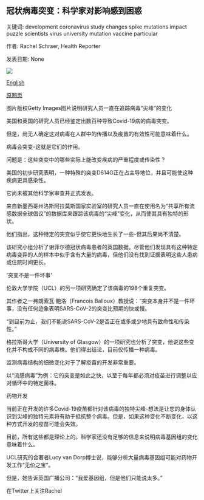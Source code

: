 ## 冠状病毒突变：科学家对影响感到困惑

关键词: development coronavirus study changes spike mutations impact puzzle scientists virus university mutation vaccine particular

作者: Rachel Schraer, Health Reporter

发表日期: None

![](https://ichef.bbci.co.uk/news/1024/branded_news/18003/production/_112170389_smallergettyimages-1204224469-1.jpg)

[English](Coronavirus%20mutations%3A%20Scientists%20puzzle%20over%20impact.md)

[原网页](https://www.bbc.com/news/health-52557955)

图片版权Getty Images图片说明研究人员一直在追踪病毒“尖峰”的变化

美国和英国的研究人员已经鉴定出数百种导致Covid-19病的病毒突变。

但是，尚无人确定这对病毒在人群中的传播以及疫苗的有效性可能意味着什么。

病毒会突变-这就是它们的作用。

问题是：这些突变中的哪些实际上能改变疾病的严重程度或传染性？

美国的初步研究表明，一种特殊的突变D614G正在占主导地位，并且可能使这种疾病更具感染性。

它尚未被其他科学家审查并正式发表。

来自新墨西哥州洛斯阿拉莫斯国家实验室的研究人员一直在使用名为“共享所有流感数据全球倡议”的数据库来跟踪该病毒的“尖峰”变化，从而使其具有独特的形状。

他们指出，这种特定的突变似乎使它更快地生长了一些-但其后果尚不清楚。

该研究小组分析了谢菲尔德冠状病毒患者的英国数据。尽管他们发现具有这种特定病毒变异的人的样本中似乎含有大量的病毒，但他们没有找到证据表明这些人患病或住院时间更长。

'突变不是一件坏事'

伦敦大学学院（UCL）的另一项研究确定了该病毒的198个重复突变。

其作者之一弗朗索瓦·鲍洛（Francois Balloux）教授说：“突变本身并不是一件坏事，没有任何迹象表明SARS-CoV-2的突变比预期的快或慢。

“到目前为止，我们不能说SARS-CoV-2是否正在或多或少地具有致命性和传染性。”

格拉斯哥大学（University of Glasgow）的一项研究也分析了突变，他说这些变化并不构成不同的病毒株。他们得出结论，目前仅传播一种病毒。

监测病毒结构的细微变化对于了解疫苗的开发非常重要。

以“流感病毒”为例：它的突变是如此之快，以至于每年都必须对疫苗进行调整以应对循环中的特定菌株。

药物开发

当前正在开发的许多Covid-19疫苗都针对该病毒的独特尖峰-想法是让您的身体认识到尖峰的独特元素将有助于抵抗整个病毒。但是，如果这种变化不断变化，以这种方式开发的疫苗可能会失效。

目前，所有这些都是理论上的。科学家还没有足够的信息来说明病毒基因组的变化意味着什么。

UCL研究的合著者Lucy van Dorp博士说，能够分析大量病毒基因组可能对药物开发工作“无价之宝”。

但是，她告诉英国广播公司：“我爱基因组，但是他们只能说太多。”

在Twitter上关注Rachel